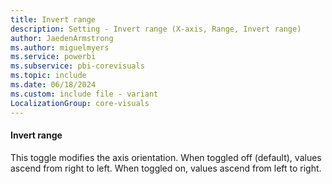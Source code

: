 ```yaml
---
title: Invert range
description: Setting - Invert range (X-axis, Range, Invert range)
author: JaedenArmstrong
ms.author: miguelmyers
ms.service: powerbi
ms.subservice: pbi-corevisuals
ms.topic: include
ms.date: 06/18/2024
ms.custom: include file - variant
LocalizationGroup: core-visuals
---
```

#### Invert range

This toggle modifies the axis orientation. When toggled off (default), values ascend from right to left. When toggled on, values ascend from left to right.
